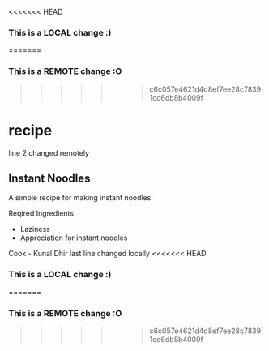 <<<<<<< HEAD
### This is a LOCAL change :)
=======
### This is a REMOTE change :O
>>>>>>> c6c057e4621d4d8ef7ee28c78391cd6db8b4009f
# recipe
line 2 changed remotely
## Instant Noodles
A simple recipe for making instant noodles.

Reqired Ingredients 
- Laziness
- Appreciation for instant noodles

Cook - Kunal Dhir
last line changed locally
<<<<<<< HEAD
### This is a LOCAL change :)
=======
### This is a REMOTE change :O
>>>>>>> c6c057e4621d4d8ef7ee28c78391cd6db8b4009f
